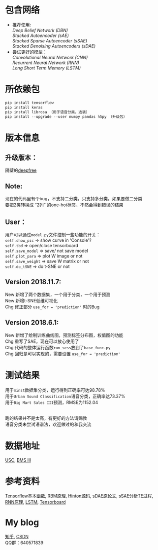 # 包含网络
- 推荐使用: </br>
*Deep Belief Network (DBN)*  </br>
*Stacked Autoencoder (sAE)* </br>
*Stacked Sparse Autoencoder (sSAE)* </br>
*Stacked Denoising Autoencoders (sDAE)* </br>
- 尝试更好的模型：</br>
*Convolutional Neural Network (CNN)* </br>
*Recurrent Neural Network (RNN)* </br>
*Long Short Term Memory (LSTM)* </br>

# 所依赖包
```python
pip install tensorflow
pip install keras
pip install librosa （用于语音分类，选装）
pip install --upgrade --user numpy pandas h5py （升级包）
```

# 版本信息
## 升级版本：
隔壁的[deepfree](https://github.com/fuzimaoxinan/deepfree) 

## Note:
现在的代码里有个bug，不支持二分类，只支持多分类。如果要做二分类 </br>
要把2类转换成 “2列” 的one-hot标签，不然会得到错误的结果 

## User：
用户可以通过`model.py`文件控制一些功能的开关： </br>
`self.show_pic` => show curve in 'Console'? </br>
`self.tbd` => open/close tensorboard </br>
`self.save_model` => save/ not save model </br>
`self.plot_para` => plot W image or not </br>
`self.save_weight` => save W matrix or not </br>
`self.do_tSNE` => do t-SNE or not

## Version 2018.11.7:
New 新增了两个数据集，一个用于分类，一个用于预测 </br>
New 新增t-SNE低维可视化 </br>
Chg 修正部分 `use_for = 'prediction'` 时的Bug

## Version 2018.6.1:
New 新增了绘制训练曲线图，预测标签分布图，权值图的功能 </br>
Chg 重写了SAE，现在可以放心使用了 </br>
Chg 代码的整体运行函数`run_sess`放到了`base_func.py` </br>
Chg 回归是可以实现的，需要设置 `use_for = 'prediction'`

# 测试结果
用于`minst`数据集分类，运行得到正确率可达98.78% </br>
用于`Urban Sound Classification`语音分类，正确率达73.37% </br>
用于`Big Mart Sales III`预测，RMSE为1152.04 </br></br>

跑的结果并不是太高，有更好的方法请赐教 </br>
语音分类未尝试语谱法，欢迎做过的和我交流 </br>

# 数据地址
[USC](https://datahack.analyticsvidhya.com/contest/practice-problem-urban-sound-classification/), 
[BMS III](https://datahack.analyticsvidhya.com/contest/practice-problem-big-mart-sales-iii/) 

# 参考资料
[Tensorflow基本函数](http://www.cnblogs.com/wuzhitj/p/6431381.html), 
[RBM原理](https://blog.csdn.net/itplus/article/details/19168937), 
[Hinton源码](http://www.cs.toronto.edu/~hinton/MatlabForSciencePaper.html), 
[sDAE原论文](http://www.jmlr.org/papers/volume11/vincent10a/vincent10a.pdf), 
[sSAE分析TE过程](https://www.sciencedirect.com/science/article/pii/S0169743917302496), 
[RNN原理](https://zhuanlan.zhihu.com/p/28054589), 
[LSTM](https://www.jianshu.com/p/9dc9f41f0b29), 
[Tensorboard](https://blog.csdn.net/sinat_33761963/article/details/62433234) 

# My blog
[知乎](https://www.zhihu.com/people/fu-zi-36-41/posts), 
[CSDN](https://blog.csdn.net/fuzimango/article/list/) </br>
QQ群：640571839
